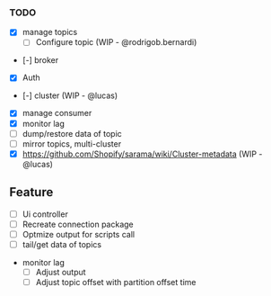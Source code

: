 ### TODO ###

- [x] manage topics
  - [ ] Configure topic (WIP - @rodrigob.bernardi)
- [-] broker
- [x] Auth
- [-] cluster (WIP - @lucas)
- [x] manage consumer
- [x] monitor lag
- [ ] dump/restore data of topic
- [ ] mirror topics, multi-cluster
- [x] https://github.com/Shopify/sarama/wiki/Cluster-metadata (WIP - @lucas)

## Feature
- [ ] Ui controller 
- [ ] Recreate connection package
- [ ] Optmize output for scripts call
- [ ] tail/get data of topics
- monitor lag
  - [ ] Adjust output
  - [ ] Adjust topic offset with partition offset time
